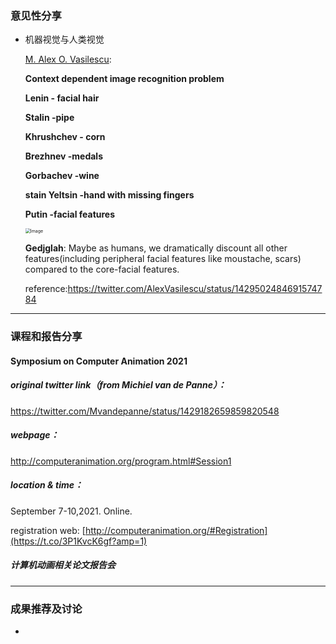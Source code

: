 ### 意见性分享
- 机器视觉与人类视觉

  [M. Alex O. Vasilescu](https://twitter.com/AlexVasilescu):

  **Context dependent image recognition problem**

  **Lenin - facial hair**

  **Stalin -pipe**

  **Khrushchev - corn**

  **Brezhnev -medals**

  **Gorbachev -wine**

  **stain Yeltsin -hand with missing fingers**

  **Putin -facial features**

  <img src="https://pbs.twimg.com/media/E9acsS9VcAsRld_?format=jpg&name=small" alt="Image" style="zoom: 50%;" />

  

  **Gedjglah**: Maybe as humans, we dramatically discount all other features(including peripheral facial features like moustache, scars) compared to the core-facial features.

  reference:https://twitter.com/AlexVasilescu/status/1429502484691574784


***
### 课程和报告分享

#### Symposium on Computer Animation 2021

##### original twitter link（from Michiel van de Panne）：
https://twitter.com/Mvandepanne/status/1429182659859820548

##### webpage：
http://computeranimation.org/program.html#Session1

##### location & time：

September 7-10,2021. Online.

registration web: [http://computeranimation.org/#Registration](https://t.co/3P1KvcK6gf?amp=1)

##### 计算机动画相关论文报告会

***




### 成果推荐及讨论


- 

